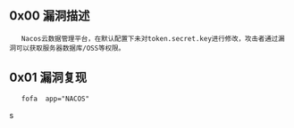 ## 0x00 漏洞描述

       Nacos云数据管理平台，在默认配置下未对token.secret.key进行修改，攻击者通过漏洞可以获取服务器数据库/OSS等权限。
       
## 0x01 漏洞复现

       fofa  app="NACOS"
s
  
